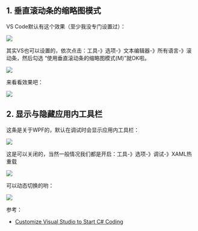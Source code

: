 ## 1. 垂直滚动条的缩略图模式

VS Code默认有这个效果（至少我没专门设置过）：

![](https://img1.dotnet9.com/2022/05/2502.gif)

其实VS也可以设置的，依次点击：工具-》选项-》文本编辑器-》所有语言-》滚动条，然后勾选 “使用垂直滚动条的缩略图模式(M)”就OK啦。

![](https://img1.dotnet9.com/2022/05/2503.png)

来看看效果吧：

![](https://img1.dotnet9.com/2022/05/2501.gif)

## 2. 显示与隐藏应用内工具栏

这条是关于WPF的，默认在调试时会显示应用内工具栏：

![](https://img1.dotnet9.com/2022/05/2504.png)

这是可以关闭的，当然一般情况我们都是开启：工具-》选项-》调试-》XAML热重载

![](https://img1.dotnet9.com/2022/05/2505.png)

可以动态切换的哟：

![](https://img1.dotnet9.com/2022/05/2506.gif)

参考：

- [Customize Visual Studio to Start C# Coding](https://www.youtube.com/watch?v=h5vbk9H0luE)